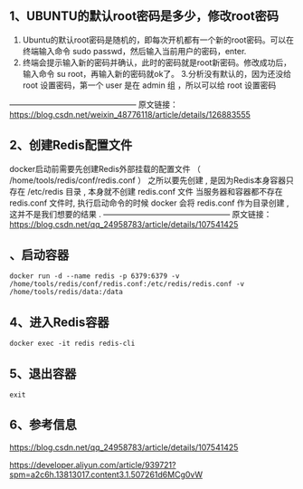 ## 1、UBUNTU的默认root密码是多少，修改root密码

1. Ubuntu的默认root密码是随机的，即每次开机都有一个新的root密码。可以在终端输入命令 sudo passwd，然后输入当前用户的密码，enter.
2. 终端会提示输入新的密码并确认，此时的密码就是root新密码。修改成功后，输入命令 su root，再输入新的密码就ok了。
3.分析没有默认的，因为还没给 root 设置密码，第一个 user 是在 admin 组 ，所以可以给 root 设置密码 

————————————————
原文链接：https://blog.csdn.net/weixin_48776118/article/details/126883555


## 2、创建Redis配置文件

docker启动前需要先创建Redis外部挂载的配置文件 （ /home/tools/redis/conf/redis.conf ）
之所以要先创建 , 是因为Redis本身容器只存在 /etc/redis 目录 , 本身就不创建 redis.conf 文件
当服务器和容器都不存在 redis.conf 文件时, 执行启动命令的时候 docker 会将 redis.conf 作为目录创建 , 这并不是我们想要的结果 .
————————————————
原文链接：https://blog.csdn.net/qq_24958783/article/details/107541425

## 、启动容器
```
docker run -d --name redis -p 6379:6379 -v /home/tools/redis/conf/redis.conf:/etc/redis/redis.conf -v /home/tools/redis/data:/data
```

## 4、进入Redis容器
```
docker exec -it redis redis-cli
```

## 5、退出容器
```
exit
```

## 6、参考信息

https://blog.csdn.net/qq_24958783/article/details/107541425

https://developer.aliyun.com/article/939721?spm=a2c6h.13813017.content3.1.507261d6MCg0vW

